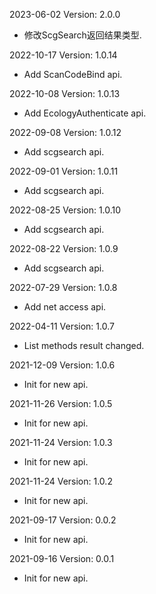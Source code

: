 2023-06-02 Version: 2.0.0
- 修改ScgSearch返回结果类型.

2022-10-17 Version: 1.0.14
- Add ScanCodeBind api.

2022-10-08 Version: 1.0.13
- Add EcologyAuthenticate api.

2022-09-08 Version: 1.0.12
- Add scgsearch api.

2022-09-01 Version: 1.0.11
- Add scgsearch api.

2022-08-25 Version: 1.0.10
- Add scgsearch api.

2022-08-22 Version: 1.0.9
- Add scgsearch api.

2022-07-29 Version: 1.0.8
- Add net access api.

2022-04-11 Version: 1.0.7
- List methods result changed.

2021-12-09 Version: 1.0.6
- Init for new api.

2021-11-26 Version: 1.0.5
- Init for new api.

2021-11-24 Version: 1.0.3
- Init for new api.

2021-11-24 Version: 1.0.2
- Init for new api.

2021-09-17 Version: 0.0.2
- Init for new api.

2021-09-16 Version: 0.0.1
- Init for new api.


